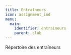 ```yaml
---
title: Entraîneurs
icon: assignment_ind
menu:
  main:
    identifier: entraineurs
    parent: club
---
```


Répertoire des entraîneurs